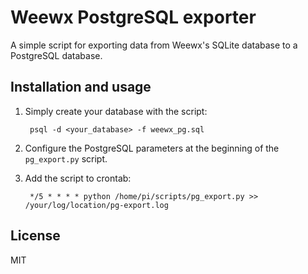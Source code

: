 Weewx PostgreSQL exporter
=========================

A simple script for exporting data from Weewx's SQLite database to a PostgreSQL database.


Installation and usage
----------------------

1. Simply create your database with the script:

        psql -d <your_database> -f weewx_pg.sql
    
2. Configure the PostgreSQL parameters at the beginning of the `pg_export.py` script.

3. Add the script to crontab:

        */5 * * * * python /home/pi/scripts/pg_export.py >> /your/log/location/pg-export.log


License
-------

MIT
